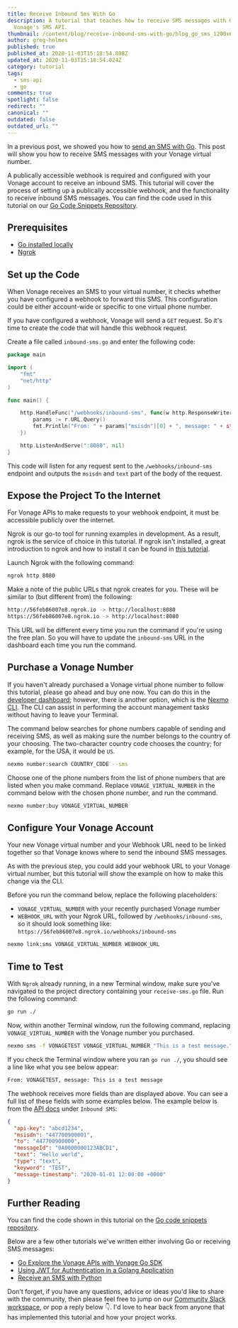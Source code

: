 ```yaml
---
title: Receive Inbound Sms With Go
description: A tutorial that teaches how to receive SMS messages with Go from
  Vonage's SMS API.
thumbnail: /content/blog/receive-inbound-sms-with-go/blog_go_sms_1200x600.png
author: greg-holmes
published: true
published_at: 2020-11-03T15:18:54.808Z
updated_at: 2020-11-03T15:18:54.824Z
category: tutorial
tags:
  - sms-api
  - go
comments: true
spotlight: false
redirect: ""
canonical: ""
outdated: false
outdated_url: ""
---
```

In a previous post, we showed you how to [send an SMS with Go](https://www.nexmo.com/blog/2019/08/28/how-to-send-sms-with-go-dr). This post will show you how to receive SMS messages with your Vonage virtual number.

A publically accessible webhook is required and configured with your Vonage account to receive an inbound SMS. This tutorial will cover the process of setting up a publically accessible webhook, and the functionality to receive inbound SMS messages. You can find the code used in this tutorial on our [Go Code Snippets Repository](https://github.com/Vonage/vonage-go-code-snippets/blob/master/sms/receive-sms.go).

## Prerequisites

* [Go installed locally](https://golang.org/)
* [Ngrok](https://www.nexmo.com/blog/2017/07/04/local-development-nexmo-ngrok-tunnel-dr)

<sign-up number></signup>

## Set up the Code

When Vonage receives an SMS to your virtual number, it checks whether you have configured a webhook to forward this SMS. This configuration could be either account-wide or specific to one virtual phone number.

If you have configured a webhook, Vonage will send a `GET` request. So it's time to create the code that will handle this webhook request.

Create a file called `inbound-sms.go` and enter the following code:

```go
package main

import (
	"fmt"
	"net/http"
)

func main() {

	http.HandleFunc("/webhooks/inbound-sms", func(w http.ResponseWriter, r *http.Request) {
		params := r.URL.Query()
		fmt.Println("From: " + params["msisdn"][0] + ", message: " + string(params["text"][0]))
	})

	http.ListenAndServe(":8080", nil)
}
```

This code will listen for any request sent to the `/webhooks/inbound-sms` endpoint and outputs the `msisdn` and `text` part of the body of the request.

## Expose the Project To the Internet

For Vonage APIs to make requests to your webhook endpoint, it must be accessible publicly over the internet.

Ngrok is our go-to tool for running examples in development. As a result, ngrok is the service of choice in this tutorial. If ngrok isn't installed, a great introduction to ngrok and how to install it can be found in [this tutorial](https://www.nexmo.com/blog/2017/07/04/local-development-nexmo-ngrok-tunnel-dr).

Launch Ngrok with the following command:

```bash
ngrok http 8080
```

Make a note of the public URLs that ngrok creates for you. These will be similar to (but different from) the following:

```bash
http://56feb86007e8.ngrok.io -> http://localhost:8080
https://56feb86007e8.ngrok.io -> http://localhost:8080  
```

This URL will be different every time you run the command if you're using the free plan. So you will have to update the `inbound-sms` URL in the dashboard each time you run the command.

## Purchase a Vonage Number

If you haven't already purchased a Vonage virtual phone number to follow this tutorial, please go ahead and buy one now. You can do this in the [developer dashboard](https://dashboard.nexmo.com/buy-numbers); however, there is another option, which is the [Nexmo CLI](https://github.com/Nexmo/nexmo-cli). The CLI can assist in performing the account management tasks without having to leave your Terminal.

The command below searches for phone numbers capable of sending and receiving SMS, as well as making sure the number belongs to the country of your choosing. The two-character country code chooses the country; for example, for the USA, it would be `US`.

```bash
nexmo number:search COUNTRY_CODE --sms
```

Choose one of the phone numbers from the list of phone numbers that are listed when you make command. Replace `VONAGE_VIRTUAL_NUMBER` in the command below with the chosen phone number, and run the command.

```bash
nexmo number:buy VONAGE_VIRTUAL_NUMBER
```

## Configure Your Vonage Account

Your new Vonage virtual number and your Webhook URL need to be linked together so that Vonage knows where to send the inbound SMS messages.

As with the previous step, you could add your webhook URL to your Vonage virtual number, but this tutorial will show the example on how to make this change via the CLI.

Before you run the command below, replace the following placeholders:

* `VONAGE_VIRTUAL_NUMBER` with your recently purchased Vonage number
* `WEBHOOK_URL` with your Ngrok URL, followed by `/webhooks/inbound-sms`, so it should look something like: `https://56feb86007e8.ngrok.io/webhooks/inbound-sms`

```bash
nexmo link:sms VONAGE_VIRTUAL_NUMBER WEBHOOK_URL
```

## Time to Test

With `Ngrok` already running, in a new Terminal window, make sure you've navigated to the project directory containing your `receive-sms.go` file. Run the following command:

```bash
go run ./
```

Now, within another Terminal window, run the following command, replacing `VONAGE_VIRTUAL_NUMBER` with the Vonage number you purchased.

```bash
nexmo sms -f VONAGETEST VONAGE_VIRTUAL_NUMBER "This is a test message."
```

If you check the Terminal window where you ran `go run ./`, you should see a line like what you see below appear:


```bash
From: VONAGETEST, message: This is a test message
```

The webhook receives more fields than are displayed above. You can see a full list of these fields with some examples below. The example below is from the [API docs](https://developer.nexmo.com/api/sms) under `Inbound SMS`:

```json
{
  "api-key": "abcd1234",
  "msisdn": "447700900001",
  "to": "447700900000",
  "messageId": "0A0000000123ABCD1",
  "text": "Hello world",
  "type": "text",
  "keyword": "TEST",
  "message-timestamp": "2020-01-01 12:00:00 +0000"
}
```

## Further Reading

You can find the code shown in this tutorial on the [Go code snippets repository](https://github.com/Vonage/vonage-go-code-snippets/blob/master/sms/receive-sms.go).

Below are a few other tutorials we've written either involving Go or receiving SMS messages:

- [Go Explore the Vonage APIs with Vonage Go SDK](https://www.nexmo.com/blog/2020/09/30/go-explore-the-vonage-apis-with-vonage-go-sdk)
- [Using JWT for Authentication in a Golang Application](https://www.nexmo.com/blog/2020/03/13/using-jwt-for-authentication-in-a-golang-application-dr)
- [Receive an SMS with Python](https://www.nexmo.com/blog/2019/05/31/receive-an-sms-with-python-dr)

Don't forget, if you have any questions, advice or ideas you'd like to share with the community, then please feel free to jump on our [Community Slack workspace](https://developer.nexmo.com/community/slack), or pop a reply below 👇. I'd love to hear back from anyone that has implemented this tutorial and how your project works.